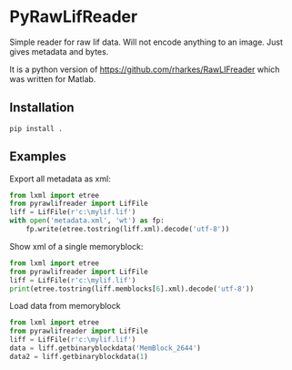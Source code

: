 # PyRawLifReader
Simple reader for raw lif data. Will not encode anything to an image. Just gives metadata and bytes.

It is a python version of https://github.com/rharkes/RawLIFreader which was written for Matlab.
## Installation
````commandline
pip install .
````
## Examples
Export all metadata as xml:
```python
from lxml import etree
from pyrawlifreader import LifFile
liff = LifFile(r'c:\mylif.lif')
with open('metadata.xml', 'wt') as fp:
    fp.write(etree.tostring(liff.xml).decode('utf-8'))
```
Show xml of a single memoryblock:
```python
from lxml import etree
from pyrawlifreader import LifFile
liff = LifFile(r'c:\mylif.lif')
print(etree.tostring(liff.memblocks[6].xml).decode('utf-8'))
```
Load data from memoryblock
```python
from lxml import etree
from pyrawlifreader import LifFile
liff = LifFile(r'c:\mylif.lif')
data = liff.getbinaryblockdata('MemBlock_2644')
data2 = liff.getbinaryblockdata(1)
```
